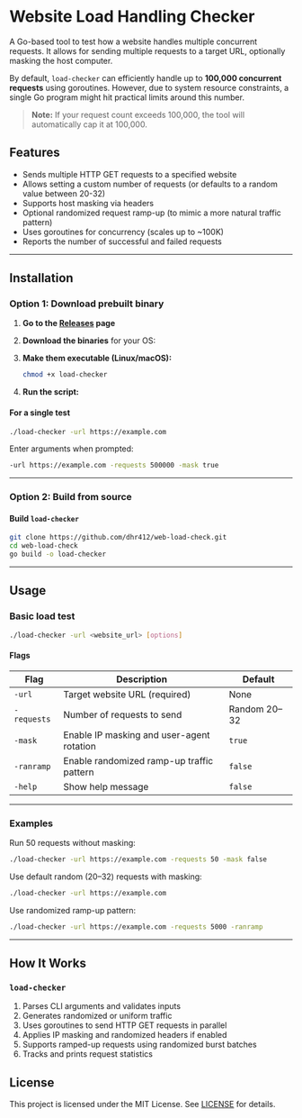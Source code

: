 # Website Load Handling Checker

A Go-based tool to test how a website handles multiple concurrent requests. It allows for sending multiple requests to a target URL, optionally masking the host computer.

By default, `load-checker` can efficiently handle up to **100,000 concurrent requests** using goroutines. However, due to system resource constraints, a single Go program might hit practical limits around this number.

> **Note:** If your request count exceeds 100,000, the tool will automatically cap it at 100,000.

## Features

- Sends multiple HTTP GET requests to a specified website
- Allows setting a custom number of requests (or defaults to a random value between 20-32)
- Supports host masking via headers
- Optional randomized request ramp-up (to mimic a more natural traffic pattern)
- Uses goroutines for concurrency (scales up to ~100K)
- Reports the number of successful and failed requests

---

## Installation

### **Option 1: Download prebuilt binary**

1. **Go to the [Releases](https://github.com/dhr412/web-load-check/releases) page**
2. **Download the binaries** for your OS:
3. **Make them executable (Linux/macOS):**

   ```sh
   chmod +x load-checker
   ```

4. **Run the script:**

#### For a single test

```sh
./load-checker -url https://example.com
```

Enter arguments when prompted:

```sh
-url https://example.com -requests 500000 -mask true
```

---

### **Option 2: Build from source**

#### Build `load-checker`

```sh
git clone https://github.com/dhr412/web-load-check.git
cd web-load-check
go build -o load-checker
```

---

## Usage

### **Basic load test**

```sh
./load-checker -url <website_url> [options]
```

#### Flags

| Flag         | Description                                    | Default            |
|--------------|------------------------------------------------|--------------------|
| `-url`       | Target website URL (required)                  | None               |
| `-requests`  | Number of requests to send                     | Random 20–32       |
| `-mask`      | Enable IP masking and user-agent rotation      | `true`             |
| `-ranramp`   | Enable randomized ramp-up traffic pattern      | `false`            |
| `-help`      | Show help message                              | `false`            |

---

### **Examples**

Run 50 requests without masking:

```sh
./load-checker -url https://example.com -requests 50 -mask false
```

Use default random (20–32) requests with masking:

```sh
./load-checker -url https://example.com
```

Use randomized ramp-up pattern:

```sh
./load-checker -url https://example.com -requests 5000 -ranramp
```

---

## How It Works

### `load-checker`

1. Parses CLI arguments and validates inputs
2. Generates randomized or uniform traffic
3. Uses goroutines to send HTTP GET requests in parallel
4. Applies IP masking and randomized headers if enabled
5. Supports ramped-up requests using randomized burst batches
6. Tracks and prints request statistics

## License  

This project is licensed under the MIT License. See [LICENSE](LICENSE) for details.
